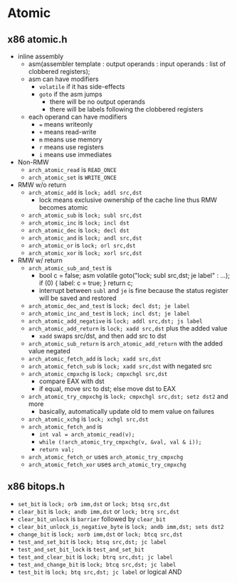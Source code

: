 # Atomic

## x86 atomic.h

* inline assembly
  * asm(assembler template 
        : output operands
        : input operands
        : list of clobbered registers);
  * asm can have modifiers
    * `volatile` if it has side-effects
    * `goto` if the asm jumps
      * there will be no output operands
      * there will be labels following the clobbered registers
  * each operand can have modifiers
    * `=` means writeonly
    * `+` means read-write
    * `m` means use memory
    * `r` means use registers
    * `i` means use immediates
* Non-RMW
  * `arch_atomic_read` is `READ_ONCE`
  * `arch_atomic_set` is `WRITE_ONCE`
* RMW w/o return
  * `arch_atomic_add` is `lock; addl src,dst`
    * lock means exclusive ownership of the cache line thus RMW becomes atomic
  * `arch_atomic_sub` is `lock; subl src,dst`
  * `arch_atomic_inc` is `lock; incl dst`
  * `arch_atomic_dec` is `lock; decl dst`
  * `arch_atomic_and` is `lock; andl src,dst`
  * `arch_atomic_or` is `lock; orl src,dst`
  * `arch_atomic_xor` is `lock; xorl src,dst`
* RMW w/ return
  * `arch_atomic_sub_and_test` is
    * bool c = false;
      asm volatile goto("lock; subl src,dst; je label" : ...);
      if (0) {
      label: c = true;
      }
      return c;
    * interrupt between `subl` and `je` is fine because the status register will
      be saved and restored
  * `arch_atomic_dec_and_test` is `lock; decl dst; je label`
  * `arch_atomic_inc_and_test` is `lock; incl dst; je label`
  * `arch_atomic_add_negative` is `lock; addl src,dst; js label`
  * `arch_atomic_add_return` is `lock; xadd src,dst` plus the added value
    * `xadd` swaps src/dst, and then add src to dst
  * `arch_atomic_sub_return` is `arch_atomic_add_return` with the added value
    negated
  * `arch_atomic_fetch_add` is `lock; xadd src,dst`
  * `arch_atomic_fetch_sub` is `lock; xadd src,dst` with negated src
  * `arch_atomic_cmpxchg` is `lock; cmpxchgl src,dst`
    * compare EAX with dst
    * if equal, move src to dst; else move dst to EAX
  * `arch_atomic_try_cmpxchg` is `lock; cmpxchgl src,dst; setz dst2` and more
    * basically, automatically update old to mem value on failures
  * `arch_atomic_xchg` is `lock; xchgl src,dst`
  * `arch_atomic_fetch_and` is
    * `int val = arch_atomic_read(v);`
    * `while (!arch_atomic_try_cmpxchg(v, &val, val & i));`
    * `return val;`
  * `arch_atomic_fetch_or` uses `arch_atomic_try_cmpxchg`
  * `arch_atomic_fetch_xor` uses `arch_atomic_try_cmpxchg`

## x86 bitops.h

* `set_bit` is `lock; orb imm,dst` or `lock; btsq src,dst`
* `clear_bit` is `lock; andb imm,dst` or `lock; btrq src,dst`
* `clear_bit_unlock` is `barrier` followed by `clear_bit`
* `clear_bit_unlock_is_negative_byte` is `lock; andb imm,dst; sets dst2`
* `change_bit` is `lock; xorb imm,dst` or `lock; btcq src,dst`
* `test_and_set_bit` is `lock; btsq src,dst; jc label`
* `test_and_set_bit_lock` is `test_and_set_bit`
* `test_and_clear_bit` is `lock; btrq src,dst; jc label`
* `test_and_change_bit` is `lock; btcq src,dst; jc label`
* `test_bit` is `lock; btq src,dst; jc label` or logical AND
